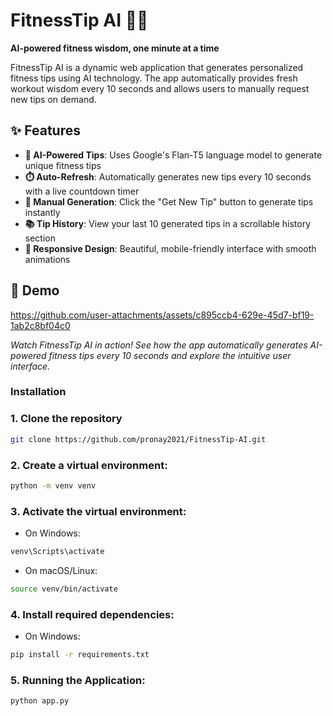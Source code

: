 # FitnessTip AI 🏋️‍♂️

**AI-powered fitness wisdom, one minute at a time**

FitnessTip AI is a dynamic web application that generates personalized fitness tips using AI technology. The app automatically provides fresh workout wisdom every 10 seconds and allows users to manually request new tips on demand.

## ✨ Features

- **🤖 AI-Powered Tips**: Uses Google's Flan-T5 language model to generate unique fitness tips
- **⏱️ Auto-Refresh**: Automatically generates new tips every 10 seconds with a live countdown timer
- **🔄 Manual Generation**: Click the "Get New Tip" button to generate tips instantly
- **📚 Tip History**: View your last 10 generated tips in a scrollable history section
- **📱 Responsive Design**: Beautiful, mobile-friendly interface with smooth animations

## 🎥 Demo

https://github.com/user-attachments/assets/c895ccb4-629e-45d7-bf19-1ab2c8bf04c0

*Watch FitnessTip AI in action! See how the app automatically generates AI-powered fitness tips every 10 seconds and explore the intuitive user interface.*


### Installation

### 1. **Clone the repository**
   ```bash
   git clone https://github.com/pronay2021/FitnessTip-AI.git
   ```
### 2. Create a virtual environment:
```bash
python -m venv venv
```

### 3. Activate the virtual environment:
- On Windows:
```bash
venv\Scripts\activate
```
- On macOS/Linux:
```bash
source venv/bin/activate
```

### 4. Install required dependencies:
- On Windows:
```bash
pip install -r requirements.txt
```

### 5. Running the Application:
```bash
python app.py
```   
